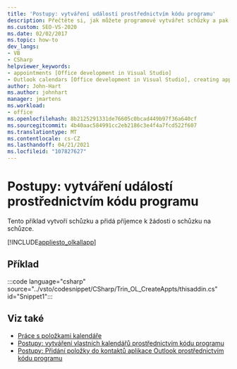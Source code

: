```yaml
---
title: 'Postupy: vytváření událostí prostřednictvím kódu programu'
description: Přečtěte si, jak můžete programově vytvářet schůzky a pak do žádosti o schůzku v Microsoft Outlooku přidat příjemce.
ms.custom: SEO-VS-2020
ms.date: 02/02/2017
ms.topic: how-to
dev_langs:
- VB
- CSharp
helpviewer_keywords:
- appointments [Office development in Visual Studio]
- Outlook calendars [Office development in Visual Studio], creating appointments
author: John-Hart
ms.author: johnhart
manager: jmartens
ms.workload:
- office
ms.openlocfilehash: 8b2125291331de76605c0bcad449b97f36a640cf
ms.sourcegitcommit: 4b40aac584991cc2eb2186c3e4f4a7fcd522f607
ms.translationtype: MT
ms.contentlocale: cs-CZ
ms.lasthandoff: 04/21/2021
ms.locfileid: "107827627"
---
```

# <a name="how-to-programmatically-create-appointments"></a>Postupy: vytváření událostí prostřednictvím kódu programu
  Tento příklad vytvoří schůzku a přidá příjemce k žádosti o schůzku na schůzce.

 [!INCLUDE[appliesto_olkallapp](../vsto/includes/appliesto-olkallapp-md.md)]

## <a name="example"></a>Příklad
 :::code language="csharp" source="../vsto/codesnippet/CSharp/Trin_OL_CreateAppts/thisaddin.cs" id="Snippet1":::

## <a name="see-also"></a>Viz také
- [Práce s položkami kalendáře](../vsto/working-with-calendar-items.md)
- [Postupy: vytváření vlastních kalendářů prostřednictvím kódu programu](../vsto/how-to-programmatically-create-a-custom-calendar.md)
- [Postupy: Přidání položky do kontaktů aplikace Outlook prostřednictvím kódu programu](../vsto/how-to-programmatically-add-an-entry-to-outlook-contacts.md)

